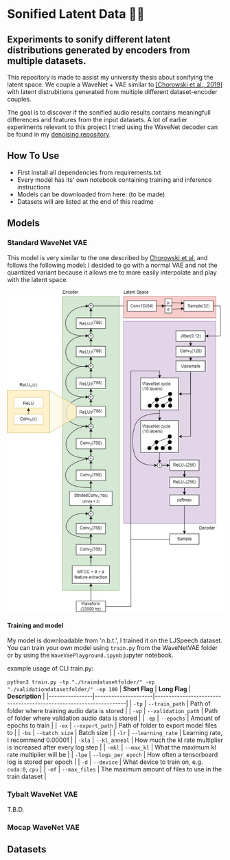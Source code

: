 # Sonified Latent Data :microphone::abacus:	
## Experiments to sonify different latent distributions generated by encoders from multiple datasets.

This repository is made to assist my university thesis about sonifying the latent space. We couple a WaveNet + VAE similar to [[Chorowski et al., 2019]](https://arxiv.org/abs/1901.08810) with latent distrubitions generated from multiple different dataset-encoder couples. 

The goal is to discover if the sonified audio results contains meaningfull differences and features from the input datasets.
A lot of earlier experiments relevant to this project I tried using the WaveNet decoder can be found in my [denoising repository](https://github.com/WouterBesse/ConvDenoiser).

## How To Use

- First install all dependencies from requirements.txt
- Every model has its' own notebook containing training and inference instructions
- Models can be downloaded from here: (to be made)
- Datasets will are listed at the end of this readme

## Models
### Standard WaveNet VAE

This model is very similar to the one described by [Chorowski et al.](https://arxiv.org/abs/1901.08810) and follows the following model:
I decided to go with a normal VAE and not the quantized variant because it allows me to more easily interpolate and play with the latent space.

![WaveNet VAE Diagram](https://github.com/WouterBesse/Sonified-Latent-Data/blob/main/media/WaveNetVae.jpg?raw=true)

#### Training and model

My model is downloadable from 'n.b.t.', I trained it on the LJSpeech dataset. You can train your own model using `train.py` from the WaveNetVAE folder or by using the `WaveVaePlayground.ipynb` jupyter notebook.

example usage of CLI train.py: 

`python3 train.py -tp "./traindatasetfolder/" -vp "./validationdatasetfolder/" -ep 100`
| **Short Flag** | **Long Flag**       | **Description**                                                   |
|----------------|---------------------|-------------------------------------------------------------------|
| `-tp`          | `--train_path`      | Path of folder where training audio data is stored                |
| `-vp`          | `--validation_path` | Path of folder where validation audio data is stored              |
| `-ep`          | `--epochs`          | Amount of epochs to train                                         |
| `-ex`          | `--export_path`     | Path of folder to export model files to                           |
| `-bs`          | `--batch_size`      | Batch size                                                        |
| `-lr`          | `--learning_rate`   | Learning rate, I recommend 0.00001                                |
| `-kla`         | `--kl_anneal`       | How much the kl rate multiplier is increased after every log step |
| `-mkl`         | `--max_kl`          | What the maximum kl rate multiplier will be                       |
| `-lpe`         | `--logs_per_epoch`  | How often a tensorboard log is stored per epoch                   |
| `-d`           | `--device`          | What device to train on, e.g. `cuda:0`, `cpu`                     |
| `-mf`          | `--max_files`       | The maximum amount of files to use in the train dataset           |


### Tybalt WaveNet VAE

T.B.D.

### Mocap WaveNet VAE


## Datasets

